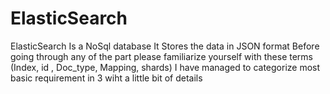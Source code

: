 # ElasticSearch

ElasticSearch Is a NoSql database 
It Stores the data in JSON format
Before going through any of the part please familiarize yourself with these terms (Index, id , Doc_type, Mapping, shards)
I have managed to categorize most basic requirement in 3 wiht a little bit of details 
